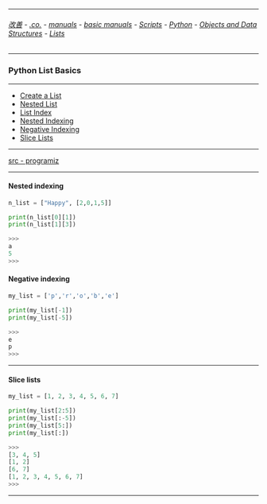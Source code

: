 
---

###### [改善](https://github.com/ttltrk/0C/blob/master/README.MD) - [.co.](https://github.com/ttltrk/PRG/blob/master/CODING.MD) - [manuals](https://github.com/ttltrk/PRG/blob/master/MAN.MD) - [basic manuals](https://github.com/ttltrk/PRG/blob/master/MANUALS.MD) - [Scripts](https://github.com/ttltrk/PRG/blob/master/PY/DOC/SC/SC.MD) - [Python](https://github.com/ttltrk/PRG/blob/master/PY/DOC/OPYM/OPYM.MD) - [Objects and Data Structures](https://github.com/ttltrk/PRG/blob/master/PY/DOC/OPYM/01_OBJ_DS/OBJ_DS.MD) - [Lists](https://github.com/ttltrk/PRG/blob/master/PY/DOC/OPYM/01_OBJ_DS/LISTS/LISTS.MD)

---

### Python List Basics

---

* [Create a List](https://github.com/ttltrk/PRG/blob/master/PY/DOC/OPYM/01_OBJ_DS/LISTS/01_LB/CRE_LIS.MD)
* [Nested List](https://github.com/ttltrk/PRG/blob/master/PY/DOC/OPYM/01_OBJ_DS/LISTS/02_LB/NEST.MD)
* [List Index](https://github.com/ttltrk/PRG/blob/master/PY/DOC/OPYM/01_OBJ_DS/LISTS/03_LB/LIIN.MD)
* [Nested Indexing]()
* [Negative Indexing]()
* [Slice Lists]()

---

[src - programiz](https://www.programiz.com/python-programming/list)

---

<h4 id="4">Nested indexing</h4>

```python
n_list = ["Happy", [2,0,1,5]]

print(n_list[0][1])    
print(n_list[1][3])

>>>
a
5
>>>
```

<h4 id="5">Negative indexing</h4>

```python
my_list = ['p','r','o','b','e']

print(my_list[-1])
print(my_list[-5])

>>>
e
p
>>>
```
---

<h4 id="6">Slice lists</h4>

```python
my_list = [1, 2, 3, 4, 5, 6, 7]

print(my_list[2:5])
print(my_list[:-5])
print(my_list[5:])
print(my_list[:])

>>>
[3, 4, 5]
[1, 2]
[6, 7]
[1, 2, 3, 4, 5, 6, 7]
>>>
```

---

